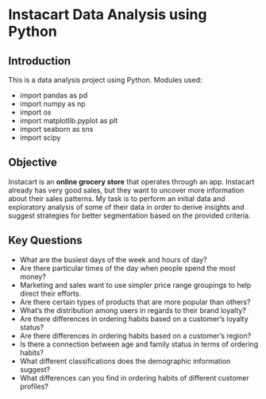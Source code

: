 # Instacart Data Analysis using Python

## Introduction
This is a data analysis project using Python.
Modules used:
- import pandas as pd
- import numpy as np
- import os
- import matplotlib.pyplot as plt
- import seaborn as sns
- import scipy

## Objective
Instacart is an **online grocery store** that operates through an app. Instacart already has very good sales, but they want to uncover more information about their sales patterns. My task is to perform an initial data and exploratory analysis of some of their data in order to derive insights and suggest strategies for better segmentation based on the provided criteria.

## Key Questions
- What are the busiest days of the week and hours of  day?
- Are there particular times of the day when people spend the most money?
- Marketing and sales want to use simpler price range groupings to help direct their efforts.
- Are there certain types of products that are more popular than others?
- What’s the distribution among users in regards to their brand loyalty?
- Are there differences in ordering habits based on a customer’s loyalty status?
- Are there differences in ordering habits based on a customer’s region?
- Is there a connection between age and family status in terms of ordering habits?
- What different classifications does the demographic information suggest?
- What differences can you find in ordering habits of different customer profiles? 
